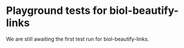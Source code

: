 # Playground tests for biol-beautify-links
We are still awaiting the first test run for biol-beautify-links.
